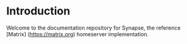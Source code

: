 # Introduction

Welcome to the documentation repository for Synapse, the reference [Matrix]
(https://matrix.org) homeserver implementation.
